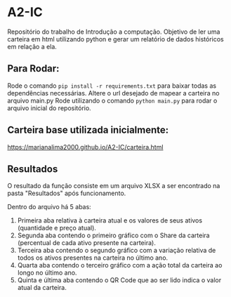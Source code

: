 # A2-IC
Repositório do trabalho de Introdução a computação.
Objetivo de ler uma carteira em html utilizando python e gerar um relatório de dados históricos em relação a ela.

## Para Rodar:
Rode o comando ```pip install -r requirements.txt``` para baixar todas as dependências necessárias.
Altere o url desejado de mapear a carteira no arquivo main.py
Rode utilizando o comando ```python main.py``` para rodar o arquivo inicial do repositório.

## Carteira base utilizada inicialmente:
https://marianalima2000.github.io/A2-IC/carteira.html

## Resultados
O resultado da função consiste em um arquivo XLSX a ser encontrado na pasta "Resultados" após funcionamento.

Dentro do arquivo há 5 abas:
<ol>
<li> Primeira aba relativa à carteira atual e os valores de seus ativos (quantidade e preço atual). 
<li> Segunda aba contendo o primeiro gráfico com o Share da carteira (percentual de cada ativo presente na carteira). 
<li> Terceira aba contendo o segundo gráfico com a variação relativa de todos os ativos presentes na carteira no último ano. 
<li> Quarta aba contendo o terceiro gráfico com a ação total da carteira ao longo no último ano. 
<li> Quinta e última aba contendo o QR Code que ao ser lido indica o valor atual da carteira. 
<ol>